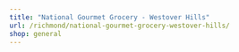 ```yaml
---
title: "National Gourmet Grocery - Westover Hills"
url: /richmond/national-gourmet-grocery-westover-hills/
shop: general
---
```

